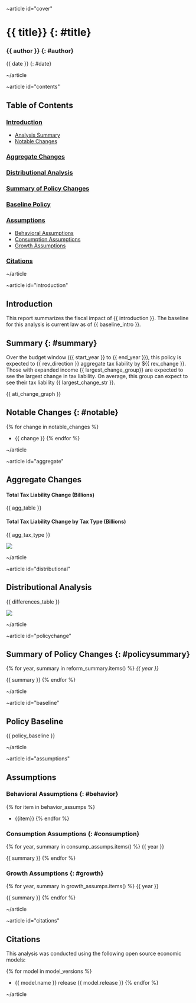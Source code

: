 ~article id="cover"

# {{ title}} {: #title}

### {{ author }} {: #author}
{{ date }}
{: #date}

~/article

~article id="contents"

## Table of Contents

### [Introduction](#introduction)
* [Analysis Summary](#summary)
* [Notable Changes](#notable)
### [Aggregate Changes](#aggregate)
### [Distributional Analysis](#distributional)
### [Summary of Policy Changes](#policychange)
### [Baseline Policy](#baseline)
### [Assumptions](#assumptions)
* [Behavioral Assumptions](#behavior)
* [Consumption Assumptions](#consumption)
* [Growth Assumptions](#growth)
### [Citations](#citations)

~/article

~article id="introduction"

## Introduction

This report summarizes the fiscal impact of {{ introduction }}. The baseline for this analysis is current law as of {{ baseline_intro }}.

## Summary {: #summary}

Over the budget window  ({{ start_year }} to {{ end_year }}), this policy is expected to {{ rev_direction }} aggregate tax liability by ${{ rev_change }}. Those with expanded income {{ largest_change_group}} are expected to see the largest change in tax liability. On average, this group can expect to see their tax liability {{ largest_change_str }}.

{{ ati_change_graph }}

## Notable Changes {: #notable}

{% for change in notable_changes %}
* {{ change }}
{% endfor %}

~/article

~article id="aggregate"

## Aggregate Changes

#### Total Tax Liability Change (Billions)

{{ agg_table }}

#### Total Tax Liability Change by Tax Type (Billions)

{{ agg_tax_type }}

<img src="{{ differences_graph }}">

~/article

~article id="distributional"

## Distributional Analysis

{{ differences_table }}

<img src="{{ distribution_graph }}">

~/article

~article id="policychange"

## Summary of Policy Changes {: #policysummary}

{% for year, summary in reform_summary.items() %}
_{{ year }}_

{{ summary }}
{% endfor %}

~/article

~article id="baseline"

## Policy Baseline

{{ policy_baseline }}

~/article

~article id="assumptions"

## Assumptions

### Behavioral Assumptions {: #behavior}

{% for item in behavior_assumps %}
* {{item}}
{% endfor %}

### Consumption Assumptions {: #consumption}

{% for year, summary in consump_assumps.items() %}
{{ year }}

{{ summary }}
{% endfor %}

### Growth Assumptions {: #growth}

{% for year, summary in growth_assumps.items() %}
{{ year }}

{{ summary }}
{% endfor %}

~/article

~article id="citations"

## Citations

This analysis was conducted using the following open source economic models:

{% for model in model_versions %}
* {{ model.name }} release {{ model.release }}
{% endfor %}

~/article